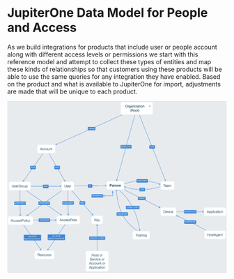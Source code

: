 # JupiterOne Data Model for People and Access

As we build integrations for products that include user or people account along with different access levels or permissions we start with this reference model and attempt to collect these types of entities and map these kinds of relationships so that customers using these products will be able to use the same queries for any integration they have enabled.  Based on the product and what is available to JupiterOne for import, adjustments are made that will be unique to each product.

![](../assets/j1-data-model-people.png) 
